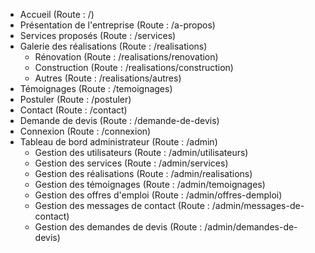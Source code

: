 - Accueil (Route : /)
- Présentation de l'entreprise (Route : /a-propos)
- Services proposés (Route : /services)
- Galerie des réalisations (Route : /realisations)
  - Rénovation (Route : /realisations/renovation)
  - Construction (Route : /realisations/construction)
  - Autres (Route : /realisations/autres)
- Témoignages (Route : /temoignages)
- Postuler (Route : /postuler)
- Contact (Route : /contact)
- Demande de devis (Route : /demande-de-devis)
- Connexion (Route : /connexion)
- Tableau de bord administrateur (Route : /admin)
  - Gestion des utilisateurs (Route : /admin/utilisateurs)
  - Gestion des services (Route : /admin/services)
  - Gestion des réalisations (Route : /admin/realisations)
  - Gestion des témoignages (Route : /admin/temoignages)
  - Gestion des offres d'emploi (Route : /admin/offres-demploi)
  - Gestion des messages de contact (Route : /admin/messages-de-contact)
  - Gestion des demandes de devis (Route : /admin/demandes-de-devis)

